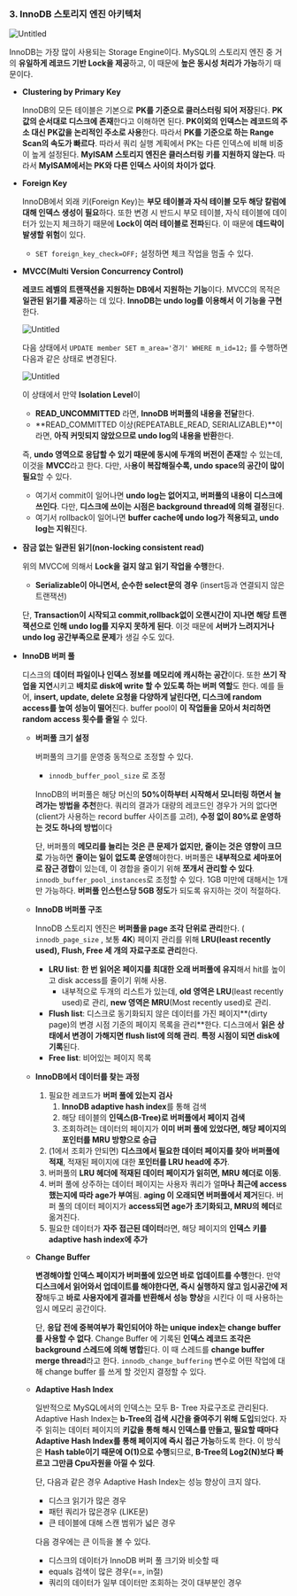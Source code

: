 ### 3. InnoDB 스토리지 엔진 아키텍처

![Untitled](/FastCPS_DE/img/Untitled%2018.png)

InnoDB는 가장 많이 사용되는 Storage Engine이다. MySQL의 스토리지 엔진 중 거의 **유일하게 레코드 기반 Lock을 제공**하고, 이 때문에 **높은 동시성 처리가 가능**하기 때문이다.

- **Clustering by Primary Key**
    
    InnoDB의 모든 테이블은 기본으로 **PK를 기준으로 클러스터링 되어 저장**된다. **PK값의 순서대로 디스크에 존재**한다고 이해하면 된다. **PK이외의 인덱스는 레코드의 주소 대신 PK값을 논리적인 주소로 사용**한다. 따라서 **PK를 기준으로 하는 Range Scan의 속도가 빠르다**. 따라서 쿼리 실행 계획에서 PK는 다른 인덱스에 비해 비중이 높게 설정된다.
    **MyISAM 스토리지 엔진은 클러스터링 키를 지원하지 않는다**. 따라서 **MyISAM에서는 PK와 다른 인덱스 사이의 차이가 없다**.
    
- **Foreign Key**
    
    InnoDB에서 외래 키(Foreign Key)는 **부모 테이블과 자식 테이블 모두 해당 칼럼에 대해 인덱스 생성이 필요**하다. 또한 변경 시 반드시 부모 테이블, 자식 테이블에 데이터가 있는지 체크하기 때문에 **Lock이 여러 테이블로 전파**된다. 이 때문에 **데드락이 발생할 위험**이 있다.
    
    - `SET foreign_key_check=OFF;` 설정하면 체크 작업을 멈출 수 있다.
- **MVCC(Multi Version Concurrency Control)**
    
    **레코드 레벨의 트랜잭션을 지원하는 DB에서 지원하는 기능**이다. MVCC의 목적은 **일관된 읽기를 제공**하는 데 있다. **InnoDB는 undo log를 이용해서 이 기능을 구현**한다.
    
    ![Untitled](/FastCPS_DE/img/Untitled%2019.png)
    
    다음 상태에서 `UPDATE member SET m_area='경기' WHERE m_id=12;` 를 수행하면 다음과 같은 상태로 변경된다.
    
    ![Untitled](/FastCPS_DE/img/Untitled%2020.png)
    
    이 상태에서 만약 **Isolation Level**이
    
    - **READ_UNCOMMITTED** 라면, **InnoDB 버퍼풀의 내용을 전달**한다.
    - **READ_COMMITTED 이상(REPEATABLE_READ, SERIALIZABLE)**이라면, **아직 커밋되지 않았으므로 undo log의 내용을 반환**한다.
    
    즉, **undo 영역으로 응답할 수 있기 때문에 동시에 두개의 버전이 존재**할 수 있는데, 이것을 **MVCC**라고 한다.
    다만, 사**용이 복잡해질수록, undo space의 공간이 많이 필요**할 수 있다.
    
    - 여기서 commit이 일어나면 **undo log는 없어지고, 버퍼풀의 내용이 디스크에 쓰인다**. 다만, **디스크에 쓰이는 시점은 background thread에 의해 결정**된다.
    - 여기서 rollback이 일어나면 **buffer cache에 undo log가 적용되고, undo log는 지워**진다.
- **잠금 없는 일관된 읽기(non-locking consistent read)**
    
    위의 MVCC에 의해서 **Lock을 걸지 않고 읽기 작업을 수행**한다.
    
    - **Serializable이 아니면서, 순수한 select문의 경우** (insert등과 연결되지 않은 트랜잭션)
    
    단, **Transaction이 시작되고 commit,rollback없이 오랜시간이 지나면 해당 트랜잭션으로 인해 undo log를 지우지 못하게 된다**.
    이것 때문에 **서버가 느려지거나 undo log 공간부족으로 문제**가 생길 수도 있다.
    
- **InnoDB 버퍼 풀**
    
    디스크의 **데이터 파일이나 인덱스 정보를 메모리에 캐시하는 공간**이다. 또한 **쓰기 작업을 지연**시키고 **배치로 disk에 write 할 수 있도록 하는 버퍼 역할**도 한다.
    예를 들어, **insert, update, delete 요청을 다양하게 날린다면, 디스크에 random access를 높여 성능이 떨어**진다. buffer pool이 **이 작업들을 모아서 처리하면 random access 횟수를 줄일** 수 있다.
    
    - **버퍼풀 크기 설정**
        
        버퍼풀의 크기를 운영중 동적으로 조정할 수 있다.
        
        - `innodb_buffer_pool_size` 로 조정
        
        InnoDB의 버퍼풀은 해당 머신의 **50%이하부터 시작해서 모니터링 하면서 늘려가는 방법을 추천**한다. 쿼리의 결과가 대량의 레코드인 경우가 거의 없다면 (client가 사용하는 record buffer 사이즈를 고려), **수정 없이 80%로 운영하는 것도 하나의 방법**이다
        
        단, 버퍼풀의 **메모리를 늘리는 것은 큰 문제가 없지만, 줄이는 것은 영향이 크므로** 가능하면 **줄이는 일이 없도록 운영**해야한다.
        버퍼풀은 **내부적으로 세마포어로 잠근 경합**이 있는데, 이 경합을 줄이기 위해 **쪼개서 관리할 수 있다**.
        `innodb_buffer_pool_instances`로 조정할 수 있다. 1GB 미만에 대해서는 1개만 가능하다. **버퍼풀 인스턴스당 5GB 정도**가 되도록 유지하는 것이 적절하다.
        
    - **InnoDB 버퍼풀 구조**
        
        InnoDB 스토리지 엔진은 **버퍼풀을 page 조각 단위로 관리**한다. ( `innodb_page_size` , 보통 **4K**)
        페이지 관리를 위해 **LRU(least recently used), Flush, Free 세 개의 자료구조로 관리**한다.
        
        - **LRU list**: **한 번 읽어온 페이지를 최대한 오래 버퍼풀에 유지**해서 hit를 높이고 disk access를 줄이기 위해 사용.
            - 내부적으로 두개의 리스트가 있는데, **old 영역은 LRU**(least recently used)로 관리, **new 영역은 MRU**(Most recently used)로 관리.
        - **Flush list**: 디스크로 동기화되지 않은 데이터를 가진 페이지**(dirty page)의 변경 시점 기준의 페이지 목록을 관리**한다. 디스크에서 **읽은 상태에서 변경이 가해지면 flush list에 의해 관리**. **특정 시점이 되면 disk에 기록**된다.
        - **Free list**: 비어있는 페이지 목록
    - **InnoDB에서 데이터를 찾는 과정**
        1. 필요한 레코드가 **버퍼 풀에 있는지 검사**
            1. **InnoDB adaptive hash index**를 통해 검색
            2. 해당 테이블의 **인덱스(B-Tree)로 버퍼풀에서 페이지 검색**
            3. 조회하려는 데이터의 페이지가 **이미 버퍼 풀에 있었다면, 해당 페이지의 포인터를 MRU 방향으로 승급**
        2. (1에서 조회가 안되면) **디스크에서 필요한 데이터 페이지를 찾아 버퍼풀에 적재**, 적재된 페이지에 대한 **포인터를 LRU head에 추가**.
        3. 버퍼풀의 **LRU 헤더에 적재된 데이터 페이지가 읽히면, MRU 헤더로 이동**.
        4. 버퍼 풀에 상주하는 데이터 페이지는 사용자 쿼리가 얼**마나 최근에 access 했는지에 따라 age가 부여**됨. **aging 이 오래되면 버퍼풀에서 제거**된다. 버퍼 풀의 데이터 페이지가 **access되면 age가 초기화되고, MRU의 헤더**로 옮겨진다.
        5. 필요한 데이터가 **자주 접근된 데이터**라면, 해당 페이지의 **인덱스 키를 adaptive hash index에 추가**
    - **Change Buffer**
        
        **변경해야할 인덱스 페이지가 버퍼풀에 있으면 바로 업데이트를 수행**한다. 만약 **디스크에서 읽어와서 업데이트를 해야한다면, 즉시 실행하지 않고 임시공간에 저장**해두고 **바로 사용자에게 결과를 반환해서 성능 향상**을 시킨다 이 때 사용하는 임시 메모리 공간이다.
        
        단, **응답 전에 중복여부가 확인되어야 하는 unique index는 change buffer를 사용할 수 없다**.
        Change Buffer 에 기록된 **인덱스 레코드 조각은 background 스레드에 의해 병합**된다. 이 때 스레드를 **change buffer merge thread**라고 한다.
        `innodb_change_buffering` 변수로 어떤 작업에 대해 change buffer 를 쓰게 할 것인지 결정할 수 있다.
        
    - **Adaptive Hash Index**
        
        일반적으로 MySQL에서의 인덱스는 모두 B- Tree 자료구조로 관리된다.
        Adaptive Hash Index는 **b-Tree의 검색 시간을 줄여주기 위해 도입**되었다. 자주 읽히는 데이터 페이지의 **키값을 통해 해시 인덱스를 만들고, 필요할 때마다 Adaptive Hash Index를 통해 페이지에 즉시 접근 가능**하도록 한다. 이 방식은 **Hash table이기 때문에 O(1)으로 수행**되므로, **B-Tree의 Log2(N)보다 빠르고 그만큼 Cpu자원을 아낄 수 있다**.
        
        단, 다음과 같은 경우 Adaptive Hash Index는 성능 향상이 크지 않다.
        
        - 디스크 읽기가 많은 경우
        - 패턴 쿼리가 많은경우 (LIKE문)
        - 큰 테이블에 대해 스캔 범위가 넓은 경우
        
        다음 경우에는 큰 이득을 볼 수 있다.
        
        - 디스크의 데이터가 InnoDB 버퍼 풀 크기와 비슷할 때
        - equals 검색이 많은 경우(==, in절)
        - 쿼리의 데이터가 일부 데이터만 조회하는 것이 대부분인 경우